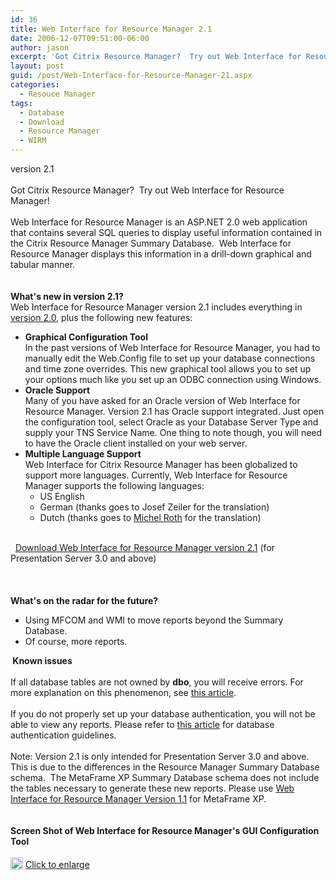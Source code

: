 ```yaml
---
id: 36
title: Web Interface for Resource Manager 2.1
date: 2006-12-07T09:51:00-06:00
author: jason
excerpt: 'Got Citrix Resource Manager?  Try out Web Interface for Resource Manager! Web Interface for Resource Manager is an ASP.NET 2.0 web application that contains several SQL queries to display useful information contained in the Citrix Resource Manager Summary Database.'
layout: post
guid: /post/Web-Interface-for-Resource-Manager-21.aspx
categories:
  - Resouce Manager
tags:
  - Database
  - Download
  - Resource Manager
  - WIRM
---
```

<p><img style="float: right; padding-left: 15px" src="http://www.jasonconger.com/images/articleImages/WIRM/software_box.gif" alt="" /> version 2.1 <br /><br />Got Citrix Resource Manager? &nbsp;Try out Web Interface for Resource Manager!<br /><br />Web Interface for Resource Manager is an ASP.NET 2.0 web application that contains several SQL queries to display useful information contained in the Citrix Resource Manager Summary Database.&nbsp; Web Interface for Resource Manager displays this information in a drill-down graphical and tabular manner.<br /><br /><br /><strong>What's new in version 2.1?</strong><br />Web Interface for Resource Manager version 2.1 includes everything in <a href="http://www.jasonconger.com/ShowPost.aspx?strID=839f0872-3da0-4b8d-8327-4908c779b166">version 2.0</a>, plus the following new features:</p>
<ul>
<li><strong>Graphical Configuration Tool</strong><br />In the past versions of Web Interface for Resource Manager, you had to manually edit the Web.Config file to set up your database connections and time zone overrides. This new graphical tool allows you to set up your options much like you set up an ODBC connection using Windows. </li>
<li><strong>Oracle Support</strong><br />Many of you have asked for an Oracle version of Web Interface for Resource Manager. Version 2.1 has Oracle support integrated. Just open the configuration tool, select Oracle as your Database Server Type and supply your TNS Service Name. One thing to note though, you will need to have the Oracle client installed on your web server. </li>
<li><strong>Multiple Language Support</strong><br />Web Interface for Citrix Resource Manager has been globalized to support more languages. Currently, Web Interface for Resource Manager supports the following languages:
<ul>
<li>US English</li>
<li>German (thanks goes to Josef Zeiler for the translation)</li>
<li>Dutch (thanks goes to <a href="http://www.thincomputing.net/" target="_blank">Michel Roth</a> for the translation)</li>
</ul>
</li>
</ul>
<p><br />&nbsp;<img src="http://www.jasonconger.com/images/zip_small.gif" alt="" align="absBottom" /> <a href="http://www.jasonconger.com/downloads/JasonConger.com_WIRMv21.zip">Download Web Interface for Resource Manager version 2.1</a> (for Presentation Server 3.0 and above)&nbsp;<br /><br /><br /><br /><strong>What's on the radar for the future?</strong></p>
<ul>
<li>Using MFCOM and WMI to move reports beyond the Summary Database.</li>
<li>Of course, more reports.</li>
</ul>
<p><strong><img src="http://www.jasonconger.com/images/warning.gif" alt="" align="absBottom" /> Known issues</strong><br /><br />If all database tables are not owned by <strong>dbo</strong>, you will receive errors. For more explanation on this phenomenon, see <a href="http://www.sqlservercentral.com/columnists/kKellenberger/understandingobjectownership.asp" target="_blank">this article</a>. <br /><br />If you do not properly set up your database authentication, you will not be able to view any reports. Please refer to <a href="http://msdn.microsoft.com/library/default.asp?url=/library/en-us/adminsql/ad_security_47u6.asp" target="_blank">this article</a> for database authentication guidelines.<br /><br />Note: Version 2.1 is only intended for Presentation Server 3.0 and above. This is due to the differences in the Resource Manager Summary Database schema.&nbsp; The MetaFrame XP Summary Database schema does not include the tables necessary to generate these new reports. Please use <a href="http://www.jasonconger.com/ShowPost.aspx?strID=89d8e6a3-5e50-46b9-8a94-1f8f9793ae93">Web Interface for Resource Manager Version 1.1</a> for MetaFrame XP.<br /><br /><br /><strong>Screen Shot of Web Interface for Resource Manager's GUI Configuration Tool</strong><br /><br /><img src="http://www.jasonconger.com/images/articleImages/WIRM/v2.1/config_small.gif" alt="" /><br /><img src="http://www.jasonconger.com/images/magnify.gif" alt="" width="20" height="20" align="absBottom" /> <a class="enlarge" href="http://www.jasonconger.com/images/articleImages/WIRM/v2.1/config_large.gif" target="_blank">Click to enlarge</a></p>